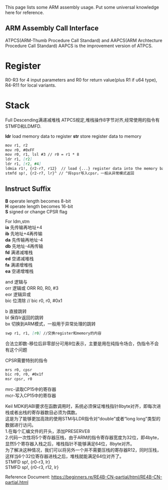 This page lists some ARM assembly usage. Put some universal knowledge here for reference.

## ARM Assembly Call Interface
ATPCS(ARM-Thumb Procedure Call Standard) and AAPCS(ARM Archtecture Procedure Call Standard)
AAPCS is the improvement version of ATPCS.
# Register
R0-R3 for 4 input parameters and R0 for return value(plus R1 if u64 type), R4-R11 for local variants.
# Stack
Full Descending满递减堆栈
ATPCS规定,堆栈操作8字节对齐,经常使用的指令有STMFD和LDMFD.

**ldr** load memory data to register
**str** store register data to memory

```markdown
mov r1, r2
mov r0, #0xFF
mov r0, r1, lsl #3 // r0 = r1 * 8
ldr r1, [r2]
ldr r1, [r2, #4]
ldmia r1!, {r2-r7, r12}  // load {...} register data into the memory based on address which r1 stores
stmfd sp!, {r2-r7, lr}^ // ^将spsr写入cpsr，一般从异常模式返回
```
## Instruct Suffix
**B** operate length becomes 8-bit<br>
**H** operate length becomes 16-bit<br>
**S** signed or change CPSR flag<br>

For ldm,stm<br>
**ia** 先传输再地址+4<br>
**ib** 先地址+4再传输<br>
**da** 先传输再地址-4<br>
**db** 先地址-4再传输<br>
**fd** 满递减堆栈<br>
**ed** 空递减堆栈<br>
**fa** 满递增堆栈<br>
**ea** 空递增堆栈<br>

and 逻辑与<br>
orr 逻辑或  ORR R0, R0, #3<br>
eor 逻辑异或<br>
bic 位清除  // bic r0, r0, #0x1

b 直接跳转<br>
bl 保存lr返回的跳转<br>
bx 切换到ARM模式，一般用于异常处理的跳转<br>
```markdown
swp r1, r1, [r0] //交换register和memory的内容
```
合法立即数-移位后非零部分可用8位表示，主要是用在纯指令场合，伪指令不会有这个问题

CPSR需要特别的指令<br>
```markdown
mrs r0, cpsr
bic r0, r0, #0x1f
msr cpsr, r0
```

mrc-读取CP15中的寄存器<br>
mcr-写入CP15中的寄存器<br>

Keil MDK的ABI要求在函数调用时，系统必须保证堆栈指针8byte对齐，即每次进栈或者出栈的寄存器数目必须为偶数。<br>
这是为了能够更加高效的使用STM与LDR指令对“double”或者“long long”类型的数据进行访问。<br>
1.在每个汇编文件的开头，添加PRESERVE8<br>
2.代码一次性将5个寄存器压栈，由于ARM的指令寄存器宽度为32位，即4byte，显然5个寄存器入栈之后，堆栈指针不能够满足64位，8byte对齐。<br>
为了解决这种情况，我们可以将另外一个并不需要压栈的寄存器R12，同时压栈，这样当6个32位寄存器进栈之后，堆栈就能满足64位对齐了。<br>
STMFD sp!, {r0-r3, lr}<br>
STMFD sp!, {r0-r3, r12, lr}<br>

Reference Document: https://beginners.re/RE4B-CN-partial/html/RE4B-CN-partial.html
